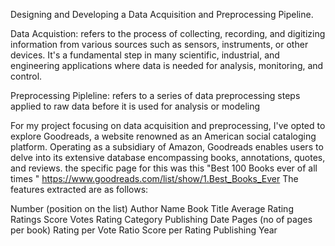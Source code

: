 Designing and Developing a Data Acquisition and Preprocessing Pipeline.

Data Acquistion: refers to the process of collecting, recording, and digitizing information from various sources such as sensors, instruments, or other devices. It's a fundamental step in many scientific, industrial, and engineering applications where data is needed for analysis, monitoring, and control.

Preprocessing Pipleline: refers to a series of data preprocessing steps applied to raw data before it is used for analysis or modeling

For my project focusing on data acquisition and preprocessing, I've opted to explore Goodreads, a website renowned as an American social cataloging platform. Operating as a subsidiary of Amazon, Goodreads enables users to delve into its extensive database encompassing books, annotations, quotes, and reviews. the specific page for this was this "Best 100 Books ever of all times " https://www.goodreads.com/list/show/1.Best_Books_Ever The features extracted are as follows:

Number (position on the list)
Author Name
Book Title
Average Rating
Ratings
Score
Votes
Rating Category
Publishing Date
Pages (no of pages per book)
Rating per Vote Ratio
Score per Rating
Publishing Year
